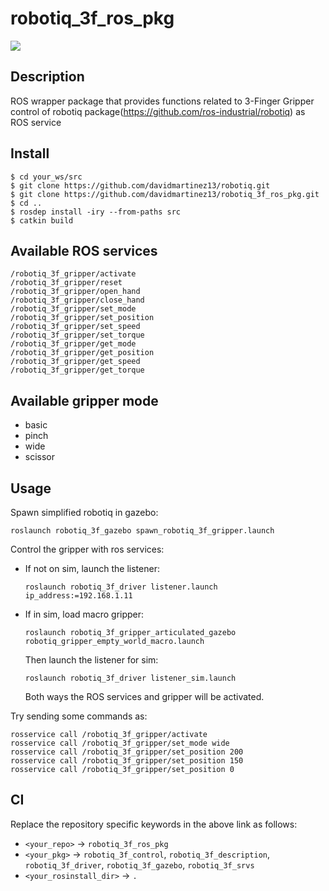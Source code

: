 # robotiq_3f_ros_pkg

[![](https://github.com/Nishida-Lab/robotiq_3f_ros_pkg/workflows/CI/badge.svg)](https://github.com/Nishida-Lab/robotiq_3f_ros_pkg/actions)

## Description
ROS wrapper package that provides functions related to 3-Finger Gripper control of robotiq package(https://github.com/ros-industrial/robotiq) as ROS service

## Install
```
$ cd your_ws/src
$ git clone https://github.com/davidmartinez13/robotiq.git
$ git clone https://github.com/davidmartinez13/robotiq_3f_ros_pkg.git
$ cd ..
$ rosdep install -iry --from-paths src
$ catkin build
```

## Available ROS services
```
/robotiq_3f_gripper/activate
/robotiq_3f_gripper/reset
/robotiq_3f_gripper/open_hand
/robotiq_3f_gripper/close_hand
/robotiq_3f_gripper/set_mode
/robotiq_3f_gripper/set_position
/robotiq_3f_gripper/set_speed
/robotiq_3f_gripper/set_torque
/robotiq_3f_gripper/get_mode
/robotiq_3f_gripper/get_position
/robotiq_3f_gripper/get_speed
/robotiq_3f_gripper/get_torque
```

## Available gripper mode
- basic
- pinch
- wide
- scissor

## Usage
Spawn simplified robotiq in gazebo:
```
roslaunch robotiq_3f_gazebo spawn_robotiq_3f_gripper.launch
```
Control the gripper with ros services:
- If not on sim, launch the listener:
    ```
    roslaunch robotiq_3f_driver listener.launch ip_address:=192.168.1.11
    ```

- If in sim, load macro gripper:
    ```
    roslaunch robotiq_3f_gripper_articulated_gazebo robotiq_gripper_empty_world_macro.launch
    ```
    Then launch the listener for sim:
    ```
    roslaunch robotiq_3f_driver listener_sim.launch
    ```
    Both ways the ROS services and gripper will be activated.

Try sending some commands as:

```
rosservice call /robotiq_3f_gripper/activate
rosservice call /robotiq_3f_gripper/set_mode wide
rosservice call /robotiq_3f_gripper/set_position 200
rosservice call /robotiq_3f_gripper/set_position 150
rosservice call /robotiq_3f_gripper/set_position 0
```

## CI
Replace the repository specific keywords in the above link as follows:
- `<your_repo>` -> `robotiq_3f_ros_pkg`
- `<your_pkg>` -> `robotiq_3f_control`, `robotiq_3f_description`, `robotiq_3f_driver`, `robotiq_3f_gazebo`, `robotiq_3f_srvs`
- `<your_rosinstall_dir>` -> `.`
